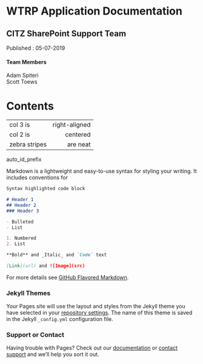  # WTRP Application Documentation

## CITZ SharePoint Support Team
Published : 05-07-2019

#### Team Members
Adam Spiteri  
Scott Toews

                                                                                                      


# Contents

|               |               | 
| ------------- | -------------:|
| col 3 is      | right-aligned |
| col 2 is      | centered      |
| zebra stripes | are neat      |

auto_id_prefix  

Markdown is a lightweight and easy-to-use syntax for styling your writing. It includes conventions for

```markdown
Syntax highlighted code block

# Header 1
## Header 2
### Header 3

- Bulleted
- List

1. Numbered
2. List

**Bold** and _Italic_ and `Code` text

[Link](url) and ![Image](src)
```

For more details see [GitHub Flavored Markdown](https://guides.github.com/features/mastering-markdown/).

### Jekyll Themes

Your Pages site will use the layout and styles from the Jekyll theme you have selected in your [repository settings](https://github.com/ASpiteri-BCGov/SharePoint-CITZ-Projects/settings). The name of this theme is saved in the Jekyll `_config.yml` configuration file.

### Support or Contact

Having trouble with Pages? Check out our [documentation](https://help.github.com/categories/github-pages-basics/) or [contact support](https://github.com/contact) and we’ll help you sort it out.
